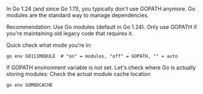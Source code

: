 In Go 1.24 (and since Go 1.11), you typically don't use GOPATH anymore. 
Go modules are the standard way to manage dependencies.


Recommendation: Use Go modules (default in Go 1.24). 
Only use GOPATH if you're maintaining old legacy code that requires it.

Quick check what mode you're in:
```
go env GO111MODULE  # "on" = modules, "off" = GOPATH, "" = auto
```

If GOPATH environment variable is not set. Let's check where Go is actually storing modules:
Check the actual module cache location
```
go env GOMODCACHE
```
